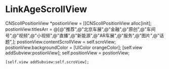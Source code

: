 # LinkAgeScrollView
  CNScollPositionView  *postionView = [[CNScollPositionView alloc]init];
    postionView.titlesArr = @[@"推荐",@"北京车展",@"金融",@"原创",@"车间号",@"视频",@"小视频",@"直播",@"新能源",@"AR车展",@"服务",@"图片",@"话题",];
    postionView.contentScrollView = self.scroView;
    postionView.backgroundColor = [UIColor orangeColor];
    [self.view addSubview:postionView];
    self.positionView = postionView;
    
    [self.view addSubview:self.scroView];
